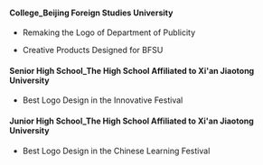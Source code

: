 #### College_Beijing Foreign Studies University
- Remaking the Logo of Department of Publicity
[](pic/d_c_October-2015.gif)

- Creative Products Designed for BFSU
[](pic/d_c_December-2015.png)


#### Senior High School_The High School Affiliated to Xi'an Jiaotong University
- Best Logo Design in the Innovative Festival
[](pic/d_s_April-2013.png)
[](pic/d_s_April-2013.jpg)



#### Junior High School_The High School Affiliated to Xi'an Jiaotong University
- Best Logo Design in the Chinese Learning Festival
[](pic/d_j_March-2011.png)
[](pic/d_j_March-2011.jpg)
